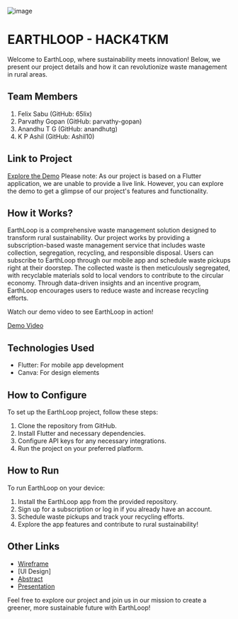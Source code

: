 ![image](HACK4TKM.jpeg)

# EARTHLOOP - HACK4TKM

Welcome to EarthLoop, where sustainability meets innovation! Below, we present our project details and how it can revolutionize waste management in rural areas.

## Team Members
1. Felix Sabu (GitHub: 65lix)
2. Parvathy Gopan (GitHub: parvathy-gopan)
3. Anandhu T G (GitHub: anandhutg)
4. K P Ashil (GitHub: Ashil10)

## Link to Project
[Explore the Demo](live_link)
Please note: As our project is based on a Flutter application, we are unable to provide a live link. However, you can explore the demo to get a glimpse of our project's features and functionality.

## How it Works?
EarthLoop is a comprehensive waste management solution designed to transform rural sustainability. Our project works by providing a subscription-based waste management service that includes waste collection, segregation, recycling, and responsible disposal. Users can subscribe to EarthLoop through our mobile app and schedule waste pickups right at their doorstep. The collected waste is then meticulously segregated, with recyclable materials sold to local vendors to contribute to the circular economy. Through data-driven insights and an incentive program, EarthLoop encourages users to reduce waste and increase recycling efforts.

Watch our demo video to see EarthLoop in action!

[Demo Video](demo_video_link)

## Technologies Used
- Flutter: For mobile app development
- Canva: For design elements

## How to Configure
To set up the EarthLoop project, follow these steps:
1. Clone the repository from GitHub.
2. Install Flutter and necessary dependencies.
3. Configure API keys for any necessary integrations.
4. Run the project on your preferred platform.

## How to Run
To run EarthLoop on your device:
1. Install the EarthLoop app from the provided repository.
2. Sign up for a subscription or log in if you already have an account.
3. Schedule waste pickups and track your recycling efforts.
4. Explore the app features and contribute to rural sustainability!

## Other Links
- [Wireframe]([https://www.canva.com/en_in/](https://www.canva.com/design/DAF89q8n-S4/V8BQMLE1Rl7btt1QI9JI_Q/edit?utm_content=DAF89q8n-S4&utm_campaign=designshare&utm_medium=link2&utm_source=sharebutton))
- [UI Design]
- [Abstract](https://drive.google.com/file/d/1XoL2DpK4kbRzPKTbgbZrI_GYqPa9zG2h/view)
- [Presentation](https://rb.gy/cjwbtd)

Feel free to explore our project and join us in our mission to create a greener, more sustainable future with EarthLoop!
